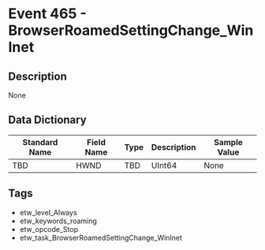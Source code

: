 # Event 465 - BrowserRoamedSettingChange_WinInet

## Description
None

## Data Dictionary
|Standard Name|Field Name|Type|Description|Sample Value|
|---|---|---|---|---|
|TBD|HWND|TBD|UInt64|None|None|

## Tags
* etw_level_Always
* etw_keywords_roaming
* etw_opcode_Stop
* etw_task_BrowserRoamedSettingChange_WinInet